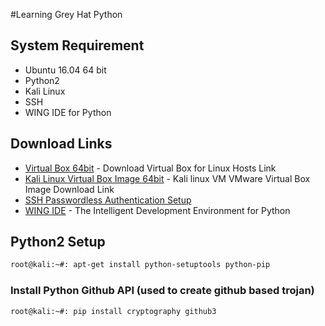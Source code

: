 #Learning Grey Hat Python

## System Requirement
- Ubuntu 16.04 64 bit
- Python2
- Kali Linux
- SSH
- WING IDE for Python

## Download Links
- [Virtual Box 64bit](https://download.virtualbox.org/virtualbox/6.0.8/virtualbox-6.0_6.0.8-130520~Ubuntu~xenial_amd64.deb) - Download Virtual Box for Linux Hosts Link
- [Kali Linux Virtual Box Image 64bit](https://images.offensive-security.com/virtual-images/kali-linux-2019.2-vbox-amd64.ova) - Kali linux VM VMware Virtual Box Image Download Link
- [SSH Passwordless Authentication Setup](https://confluence.atlassian.com/bitbucketserver/creating-ssh-keys-776639788.html)
- [WING IDE](https://wingware.com/downloads/wing-personal) - The Intelligent Development Environment for Python

## Python2 Setup

```sh
root@kali:~#: apt-get install python-setuptools python-pip
```

### Install Python Github API (used to create github based trojan)

```sh
root@kali:~#: pip install cryptography github3
```

